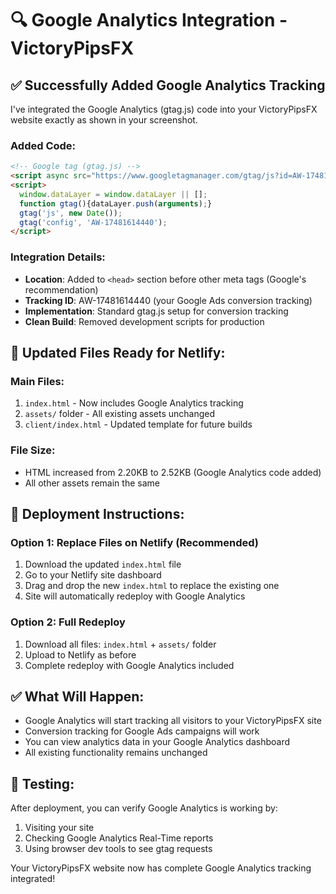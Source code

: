 # 🔍 Google Analytics Integration - VictoryPipsFX

## ✅ Successfully Added Google Analytics Tracking

I've integrated the Google Analytics (gtag.js) code into your VictoryPipsFX website exactly as shown in your screenshot.

### Added Code:
```html
<!-- Google tag (gtag.js) -->
<script async src="https://www.googletagmanager.com/gtag/js?id=AW-17481614440"></script>
<script>
  window.dataLayer = window.dataLayer || [];
  function gtag(){dataLayer.push(arguments);}
  gtag('js', new Date());
  gtag('config', 'AW-17481614440');
</script>
```

### Integration Details:
- **Location**: Added to `<head>` section before other meta tags (Google's recommendation)
- **Tracking ID**: AW-17481614440 (your Google Ads conversion tracking)
- **Implementation**: Standard gtag.js setup for conversion tracking
- **Clean Build**: Removed development scripts for production

## 📁 Updated Files Ready for Netlify:

### Main Files:
1. `index.html` - Now includes Google Analytics tracking
2. `assets/` folder - All existing assets unchanged
3. `client/index.html` - Updated template for future builds

### File Size:
- HTML increased from 2.20KB to 2.52KB (Google Analytics code added)
- All other assets remain the same

## 🚀 Deployment Instructions:

### Option 1: Replace Files on Netlify (Recommended)
1. Download the updated `index.html` file
2. Go to your Netlify site dashboard
3. Drag and drop the new `index.html` to replace the existing one
4. Site will automatically redeploy with Google Analytics

### Option 2: Full Redeploy
1. Download all files: `index.html` + `assets/` folder
2. Upload to Netlify as before
3. Complete redeploy with Google Analytics included

## ✅ What Will Happen:
- Google Analytics will start tracking all visitors to your VictoryPipsFX site
- Conversion tracking for Google Ads campaigns will work
- You can view analytics data in your Google Analytics dashboard
- All existing functionality remains unchanged

## 🎯 Testing:
After deployment, you can verify Google Analytics is working by:
1. Visiting your site
2. Checking Google Analytics Real-Time reports
3. Using browser dev tools to see gtag requests

Your VictoryPipsFX website now has complete Google Analytics tracking integrated!